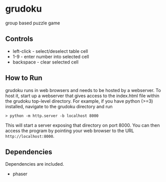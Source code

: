 grudoku
=======

group based puzzle game


Controls
--------

* left-click - select/deselect table cell
* 1-9 - enter number into selected cell
* backspace - clear selected cell


How to Run
----------

grudoku runs in web browsers and needs to be hosted by a webserver.  To host it, start up a webserver that gives access to the index.html file within the grudoku top-level directory.  For example, if you have python (>=3) installed, navigate to the grudoku directory and run

```
> python -m http.server -b localhost 8000
```

This will start a server exposing that directory on port 8000.  You can then access the program by pointing your web browser to the URL `http://localhost:8000`.


Dependencies
------------

Dependencies are included.

* phaser
